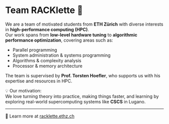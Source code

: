 # Team RACKlette 🧀

We are a team of motivated students from **ETH Zürich** with diverse interests in **high-performance computing (HPC)**.  
Our work spans from **low-level hardware tuning** to **algorithmic performance optimization**, covering areas such as:

- Parallel programming  
- System administration & systems programming  
- Algorithms & complexity analysis  
- Processor & memory architecture  

The team is supervised by **Prof. Torsten Hoefler**, who supports us with his expertise and resources in HPC.  

💡 Our motivation:  
We love turning theory into practice, making things faster, and learning by exploring real-world supercomputing systems like **CSCS** in Lugano.  

---

🔗 Learn more at [racklette.ethz.ch](https://racklette.ethz.ch)  
